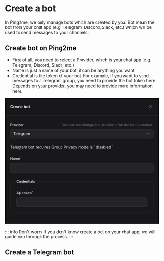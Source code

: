 # Create a bot

In Ping2me, we only manage bots which are created by you. Bot mean the bot from your chat app (e.g. Telegram, Discord, Slack, etc.) which will be used to send messages to your channels.

## Create bot on Ping2me

- First of all, you need to select a Provider, which is your chat app (e.g. Telegram, Discord, Slack, etc.)
- Name is just a name of your bot, it can be anything you want
- Credential is the token of your bot. For example, if you want to send messages to a Telegram group, you need to provide the bot token here. Depends on your provider, you may need to provide more information here.

![](2023-12-03-22-37-17.png)

::: info
Don't worry if you don't know create a bot on your chat app, we will guide you through the process.
:::

## Create a Telegram bot